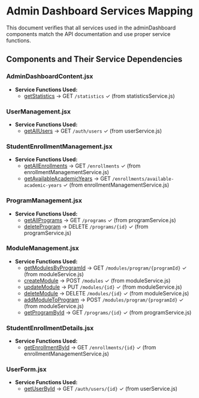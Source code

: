 # Admin Dashboard Services Mapping

This document verifies that all services used in the adminDashboard components match the API documentation and use proper service functions.

## Components and Their Service Dependencies

### AdminDashboardContent.jsx
- **Service Functions Used:**
  - [getStatistics](file:///c:\Users\etoun\Documents\pk48\inscription\soumettre\frontReact\src\services\statisticsService.js#L8-L15) → GET `/statistics` ✓ (from statisticsService.js)

### UserManagement.jsx
- **Service Functions Used:**
  - [getAllUsers](file:///c:\Users\etoun\Documents\pk48\inscription\soumettre\frontReact\src\services\userService.js#L74-L82) → GET `/auth/users` ✓ (from userService.js)

### StudentEnrollmentManagement.jsx
- **Service Functions Used:**
  - [getAllEnrollments](file:///c:\Users\etoun\Documents\pk48\inscription\soumettre\frontReact\src\services\enrollmentManagementService.js#L6-L14) → GET `/enrollments` ✓ (from enrollmentManagementService.js)
  - [getAvailableAcademicYears](file:///c:\Users\etoun\Documents\pk48\inscription\soumettre\frontReact\src\services\enrollmentManagementService.js#L93-L101) → GET `/enrollments/available-academic-years` ✓ (from enrollmentManagementService.js)

### ProgramManagement.jsx
- **Service Functions Used:**
  - [getAllPrograms](file:///c:\Users\etoun\Documents\pk48\inscription\soumettre\frontReact\src\services\programService.js#L9-L17) → GET `/programs` ✓ (from programService.js)
  - [deleteProgram](file:///c:\Users\etoun\Documents\pk48\inscription\soumettre\frontReact\src\services\programService.js#L78-L86) → DELETE `/programs/{id}` ✓ (from programService.js)

### ModuleManagement.jsx
- **Service Functions Used:**
  - [getModulesByProgramId](file:///c:\Users\etoun\Documents\pk48\inscription\soumettre\frontReact\src\services\moduleService.js#L39-L47) → GET `/modules/program/{programId}` ✓ (from moduleService.js)
  - [createModule](file:///c:\Users\etoun\Documents\pk48\inscription\soumettre\frontReact\src\services\moduleService.js#L7-L15) → POST `/modules` ✓ (from moduleService.js)
  - [updateModule](file:///c:\Users\etoun\Documents\pk48\inscription\soumettre\frontReact\src\services\moduleService.js#L52-L60) → PUT `/modules/{id}` ✓ (from moduleService.js)
  - [deleteModule](file:///c:\Users\etoun\Documents\pk48\inscription\soumettre\frontReact\src\services\moduleService.js#L65-L73) → DELETE `/modules/{id}` ✓ (from moduleService.js)
  - [addModuleToProgram](file:///c:\Users\etoun\Documents\pk48\inscription\soumettre\frontReact\src\services\moduleService.js#L78-L86) → POST `/modules/program/{programId}` ✓ (from moduleService.js)
  - [getProgramById](file:///c:\Users\etoun\Documents\pk48\inscription\soumettre\frontReact\src\services\programService.js#L22-L30) → GET `/programs/{id}` ✓ (from programService.js)

### StudentEnrollmentDetails.jsx
- **Service Functions Used:**
  - [getEnrollmentById](file:///c:\Users\etoun\Documents\pk48\inscription\soumettre\frontReact\src\services\enrollmentManagementService.js#L19-L27) → GET `/enrollments/{id}` ✓ (from enrollmentManagementService.js)

### UserForm.jsx
- **Service Functions Used:**
  - [getUserById](file:///c:\Users\etoun\Documents\pk48\inscription\soumettre\frontReact\src\services\userService.js#L87-L95) → GET `/auth/users/{id}` ✓ (from userService.js)